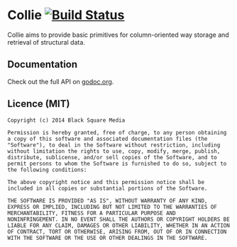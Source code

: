 # Collie [![Build Status](https://travis-ci.org/bsm/collie.png)](https://travis-ci.org/bsm/collie)

Collie aims to provide basic primitives for column-oriented way storage
and retrieval of structural data.

## Documentation

Check out the full API on [godoc.org](http://godoc.org/github.com/bsm/collie).

## Licence (MIT)

```
Copyright (c) 2014 Black Square Media

Permission is hereby granted, free of charge, to any person obtaining
a copy of this software and associated documentation files (the
"Software"), to deal in the Software without restriction, including
without limitation the rights to use, copy, modify, merge, publish,
distribute, sublicense, and/or sell copies of the Software, and to
permit persons to whom the Software is furnished to do so, subject to
the following conditions:

The above copyright notice and this permission notice shall be
included in all copies or substantial portions of the Software.

THE SOFTWARE IS PROVIDED "AS IS", WITHOUT WARRANTY OF ANY KIND,
EXPRESS OR IMPLIED, INCLUDING BUT NOT LIMITED TO THE WARRANTIES OF
MERCHANTABILITY, FITNESS FOR A PARTICULAR PURPOSE AND
NONINFRINGEMENT. IN NO EVENT SHALL THE AUTHORS OR COPYRIGHT HOLDERS BE
LIABLE FOR ANY CLAIM, DAMAGES OR OTHER LIABILITY, WHETHER IN AN ACTION
OF CONTRACT, TORT OR OTHERWISE, ARISING FROM, OUT OF OR IN CONNECTION
WITH THE SOFTWARE OR THE USE OR OTHER DEALINGS IN THE SOFTWARE.
```

